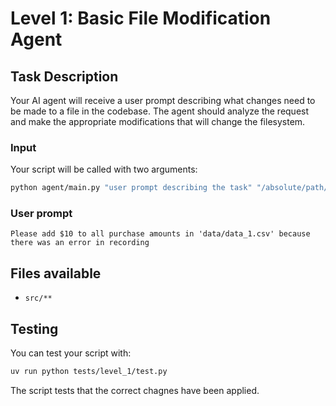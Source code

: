 # Level 1: Basic File Modification Agent

## Task Description
Your AI agent will receive a user prompt describing what changes need to be made to a file in the codebase. The agent should analyze the request and make the appropriate modifications that will change the filesystem.

### Input
Your script will be called with two arguments:
```bash
python agent/main.py "user prompt describing the task" "/absolute/path/to/working/directory"
```

### User prompt
```
Please add $10 to all purchase amounts in 'data/data_1.csv' because there was an error in recording
```

## Files available
- `src/**`

## Testing
You can test your script with:
```bash
uv run python tests/level_1/test.py
```

The script tests that the correct chagnes have been applied.